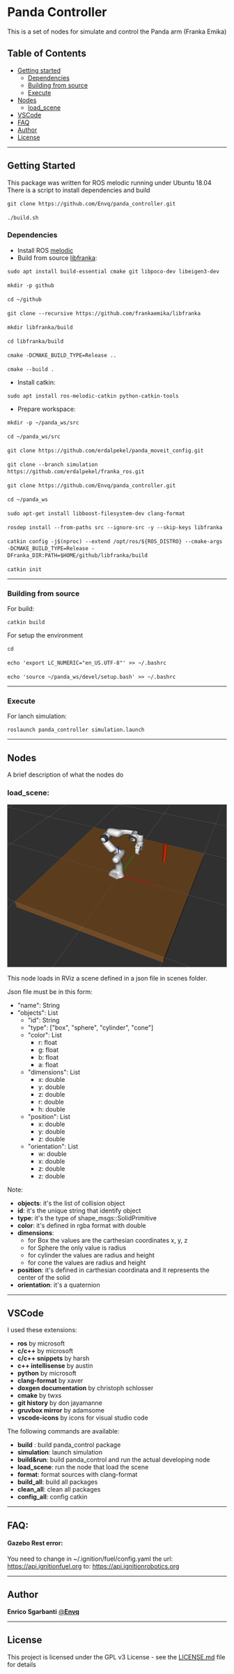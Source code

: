# Panda Controller

This is a set of nodes for simulate and control the Panda arm (Franka Emika)


## Table of Contents

* [Getting started](#getting-started)
  * [Dependencies](#dependencies)
  * [Building from source](#building-from-source)
  * [Execute](#execute)
* [Nodes](#nodes)
  * [load_scene](#load_scene)
* [VSCode](#vscode)
* [FAQ](#FAQ)
* [Author](#author)
* [License](#license)

---
## Getting Started

This package was written for ROS melodic running under Ubuntu 18.04
There is a script to install dependencies and build
~~~
git clone https://github.com/Envq/panda_controller.git

./build.sh
~~~


### Dependencies
- Install ROS [melodic](http://wiki.ros.org/melodic/Installation/Ubuntu)
- Build from source [libfranka](https://frankaemika.github.io/docs/installation_linux.html):
~~~
sudo apt install build-essential cmake git libpoco-dev libeigen3-dev

mkdir -p github

cd ~/github

git clone --recursive https://github.com/frankaemika/libfranka

mkdir libfranka/build

cd libfranka/build

cmake -DCMAKE_BUILD_TYPE=Release ..

cmake --build .
~~~

- Install catkin:
~~~
sudo apt install ros-melodic-catkin python-catkin-tools
~~~

- Prepare workspace:
~~~
mkdir -p ~/panda_ws/src

cd ~/panda_ws/src

git clone https://github.com/erdalpekel/panda_moveit_config.git

git clone --branch simulation https://github.com/erdalpekel/franka_ros.git

git clone https://github.com/Envq/panda_controller.git

cd ~/panda_ws

sudo apt-get install libboost-filesystem-dev clang-format

rosdep install --from-paths src --ignore-src -y --skip-keys libfranka

catkin config -j$(nproc) --extend /opt/ros/${ROS_DISTRO} --cmake-args -DCMAKE_BUILD_TYPE=Release -DFranka_DIR:PATH=$HOME/github/libfranka/build

catkin init
~~~ 

---
### Building from source

For build:
~~~
catkin build
~~~

For setup the environment
~~~
cd

echo 'export LC_NUMERIC="en_US.UTF-8"' >> ~/.bashrc

echo 'source ~/panda_ws/devel/setup.bash' >> ~/.bashrc
~~~

---
### Execute
For lanch simulation:
~~~
roslaunch panda_controller simulation.launch
~~~

---
## Nodes
A brief description of what the nodes do

### **load_scene:**
![load_scene](screenshot/load_scene1.png?raw=true "load_scene")

This node loads in RViz a scene defined in a json file in scenes folder.

Json file must be in this form:
- "name": String
- "objects": List
    - "id": String
    - "type": ["box", "sphere", "cylinder", "cone"]
    - "color": List
        - r: float
        - g: float
        - b: float
        - a: float
    - "dimensions": List
        - x: double
        - y: double
        - z: double
        - r: double
        - h: double
    - "position": List
        - x: double
        - y: double
        - z: double
    - "orientation": List
        - w: double
        - x: double
        - z: double
        - z: double

Note:
- **objects**: it's the list of collision object
- **id**: it's the unique string that identify object
- **type**: it's the type of shape_msgs::SolidPrimitive
- **color**: it's defined in rgba format with double
- **dimensions**: 
    - for Box the values are the carthesian coordinates x, y, z
    - for Sphere the only value is radius
    - for cylinder the  values are radius and height
    - for cone the values are radius and height
- **position**: it's defined in carthesian coordinata and it represents the center of the solid
- **orientation**: it's a quaternion

---
## VSCode
I used these extensions:
- **ros** by microsoft
- **c/c++** by microsoft
- **c/c++ snippets** by harsh
- **c++ intellisense** by austin
- **python** by microsoft
- **clang-format** by xaver
- **doxgen documentation** by christoph schlosser
- **cmake** by twxs
- **git history** by don jayamanne
- **gruvbox mirror** by adamsome
- **vscode-icons** by icons for visual studio code


The following commands are available:
- **build** : build panda_control package
- **simulation**: launch simulation
- **build&run**: build panda_control and run the actual developing node
- **load_scene**: run the node that load the scene
- **format**: format sources with clang-format
- **build_all**: build all packages
- **clean_all**: clean all packages
- **config_all**: config catkin

---
## FAQ:
#### Gazebo Rest error: 
You need to change in ~/.ignition/fuel/config.yaml the url: https://api.ignitionfuel.org to: https://api.ignitionrobotics.org

---
## Author

**Enrico Sgarbanti** [@**Envq**](https://github.com/Envq)

---
## License

This project is licensed under the GPL v3 License - see the [LICENSE.md](LICENSE.md) file for details